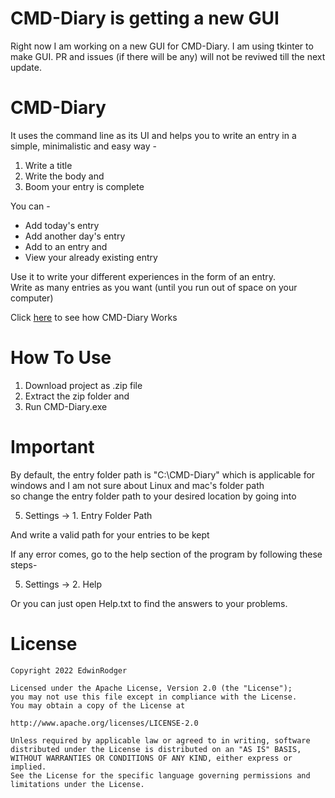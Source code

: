 # CMD-Diary is getting a new GUI
Right now I am working on a new GUI for CMD-Diary. I am using tkinter to make GUI. PR and issues (if there will be any) will not be reviwed till the next update.

# CMD-Diary
It uses the command line as its UI and helps you to write an entry in a simple, minimalistic and easy way -
1. Write a title
2. Write the body and
3. Boom your entry is complete

You can -
- Add today's entry
- Add another day's entry
- Add to an entry and
- View your already existing entry

Use it to write your different experiences in the form of an entry.<br>
Write as many entries as you want (until you run out of space on your computer)

Click [here](https://imgur.com/a/7v4WuSR) to see how CMD-Diary Works

# How To Use
1. Download project as .zip file<br>
2. Extract the zip folder and<br>
3. Run CMD-Diary.exe

# Important
By default, the entry folder path is "C:\CMD-Diary" which is applicable for windows and I am not sure about Linux and mac's folder path<br>
so change the entry folder path to your desired location by going into<br>

5. Settings -> 1. Entry Folder Path<br>

And write a valid path for your entries to be kept<br>

If any error comes, go to the help section of the program by following these steps-<br>

5. Settings -> 2. Help<br>

Or you can just open Help.txt to find the answers to your problems.

# License
    Copyright 2022 EdwinRodger

    Licensed under the Apache License, Version 2.0 (the "License");
    you may not use this file except in compliance with the License.
    You may obtain a copy of the License at

    http://www.apache.org/licenses/LICENSE-2.0

    Unless required by applicable law or agreed to in writing, software
    distributed under the License is distributed on an "AS IS" BASIS,
    WITHOUT WARRANTIES OR CONDITIONS OF ANY KIND, either express or implied.
    See the License for the specific language governing permissions and
    limitations under the License.
